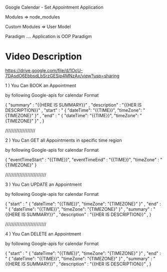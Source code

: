 Google Calendar - Set Appointment Application 

Modules => node_modules 

Custom Modules => User Model 

Paradigm ....
Application is OOP Paradigm 

# Video Description 

https://drive.google.com/file/d/1OcU-7DAsdO6EbbsdLbSrzGESip4MNzAx/view?usp=sharing

1 ) You Can BOOK an Appointment 

by following Google-apis for calendar Format 

{
    "summary" : "{{HERE IS SUMMARY}}" ,
    "description" : "{{HER IS DESCRIPTION}}" ,
    "start" : " {
        "dateTime": "{{TIME}}",
        "timeZone": "{TIMEZONE}"
    }" ,
    "end" : " {
        "dateTime": "{{TIME}}",
        "timeZone": "{TIMEZONE}"
    }" ,
}

///////////////////

2 ) You Can GET all Appointments in specific time region  

by following Google-apis for calendar Format 

{
    "eventTimeStart" : "{{TIME}}",
    "eventTimeEnd" : "{{TIME}}",
    "timeZone" : "{TIMEZONE}"
}



//////////////////////////

3 ) You Can UPDATE an Appointment 

by following Google-apis for calendar Format 

{
    "start" : " {
        "dateTime": "{{TIME}}",
        "timeZone": "{TIMEZONE}"
    }" ,
    "end" : " {
        "dateTime": "{{TIME}}",
        "timeZone": "{TIMEZONE}"
    }" ,
    "summary" : "{{HERE IS SUMMARY}}" ,
    "description" : "{{HER IS DESCRIPTION}}" ,
}

//////////////////////////

4 ) You Can DELETE an Appointment 

by following Google-apis for calendar Format 

{
    "start" : " {
        "dateTime": "{{TIME}}",
        "timeZone": "{TIMEZONE}"
    }" ,
    "end" : " {
        "dateTime": "{{TIME}}",
        "timeZone": "{TIMEZONE}"
    }" ,
    "summary" : "{{HERE IS SUMMARY}}" ,
    "description" : "{{HER IS DESCRIPTION}}" ,
}
